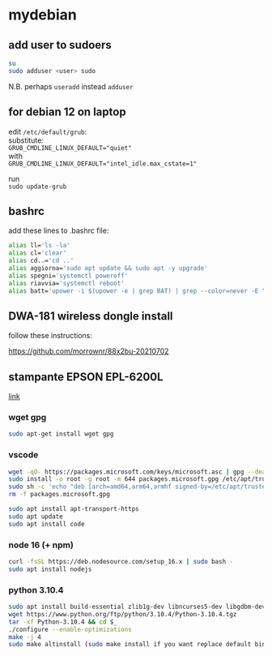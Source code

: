 # mydebian

## add user to sudoers

```bash
su
sudo adduser <user> sudo
```

N.B. perhaps `useradd` instead `adduser`

## for debian 12 on laptop

edit `/etc/default/grub`:  
substitute:  
`GRUB_CMDLINE_LINUX_DEFAULT="quiet"`  
with  
`GRUB_CMDLINE_LINUX_DEFAULT="intel_idle.max_cstate=1"`  

run  
`sudo update-grub`  

## bashrc

add these lines to .bashrc file:

```bash
alias ll='ls -la'
alias cl='clear'
alias cd..='cd ..'
alias aggiorna='sudo apt update && sudo apt -y upgrade'
alias spegni='systemctl poweroff'
alias riavvia='systemctl reboot'
alias batt='upower -i $(upower -e | grep BAT) | grep --color=never -E "state|to\ full|to\ empty|percentage"'
```

## DWA-181 wireless dongle install

follow these instructions:

https://github.com/morrownr/88x2bu-20210702

## stampante EPSON EPL-6200L

[link](https://forum.ubuntu-it.org/viewtopic.php?t=426071)

### wget gpg

```bash
sudo apt-get install wget gpg
```

### vscode

```bash
wget -qO- https://packages.microsoft.com/keys/microsoft.asc | gpg --dearmor > packages.microsoft.gpg
sudo install -o root -g root -m 644 packages.microsoft.gpg /etc/apt/trusted.gpg.d/
sudo sh -c 'echo "deb [arch=amd64,arm64,armhf signed-by=/etc/apt/trusted.gpg.d/packages.microsoft.gpg] https://packages.microsoft.com/repos/code stable main" > /etc/apt/sources.list.d/vscode.list'
rm -f packages.microsoft.gpg
```

```bash
sudo apt install apt-transport-https
sudo apt update
sudo apt install code
```

### node 16 (+ npm)

```bash
curl -fsSL https://deb.nodesource.com/setup_16.x | sudo bash -
sudo apt install nodejs
```

### python 3.10.4
```bash
sudo apt install build-essential zlib1g-dev libncurses5-dev libgdbm-dev libnss3-dev libssl-dev libreadline-dev libffi-dev libsqlite3-dev libbz2-dev
wget https://www.python.org/ftp/python/3.10.4/Python-3.10.4.tgz
tar -xf Python-3.10.4 && cd $_
./configure --enable-optimizations
make -j 4
sudo make altinstall (sudo make install if you want replace default binary python)
```
